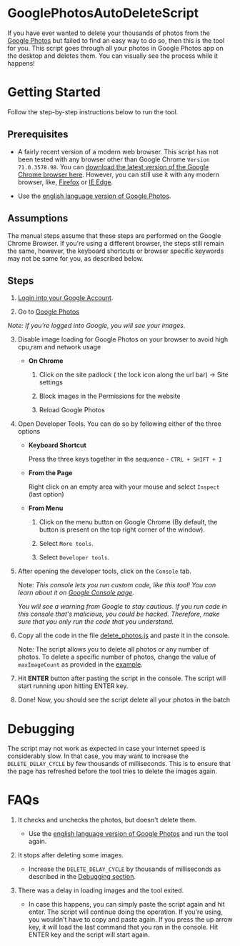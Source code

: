 # GooglePhotosAutoDeleteScript
If you have ever wanted to delete your thousands of photos from the [Google Photos](https://photos.google.com/) but failed to find an easy way to do so, then this is the tool for you. This script goes through all your photos in Google Photos app on the desktop and deletes them. You can visually see the process while it happens!

# Getting Started
Follow the step-by-step instructions below to run the tool.

## Prerequisites
- A fairly recent version of a modern web browser. This script has not been tested with any browser other than Google Chrome `Version 71.0.3578.98`. You can [download the latest version of the Google Chrome browser here](https://www.google.com/chrome/). However, you can still use it with any modern browser, like, [Firefox](https://www.mozilla.org/en-US/firefox/download/thanks/) or [IE Edge](https://www.microsoft.com/en-ca/windows/microsoft-edge).

- Use the [english language version of Google Photos](https://photos.google.com/?hl=en).

## Assumptions
The manual steps assume that these steps are performed on the Google Chrome Browser. If you're using a different browser, the steps still remain the same, however, the keyboard shortcuts or browser specific keywords may not be same for you, as described below.

## Steps
1) [Login into your Google Account](https://accounts.google.com/ServiceLogin).

2) Go to [Google Photos](https://photos.google.com/)


_Note: If you're logged into Google, you will see your images._

3) Disable image loading for Google Photos on your browser to avoid high cpu,ram and network usage
    
    - **On Chrome**
        
        1) Click on the site padlock ( the lock icon along the url bar) -> Site settings
        
        2) Block images in the Permissions for the website
                
        3) Reload Google Photos
        

4) Open Developer Tools. You can do so by following either of the three options

    - **Keyboard Shortcut**
        
        Press the three keys together in the sequence - `CTRL + SHIFT + I`

    - **From the Page**
        
        Right click on an empty area with your mouse and select `Inspect` (last option)
        

    - **From Menu**
        
        1) Click on the menu button on Google Chrome (By default, the button is present on the top right corner of the window). 
        
        2) Select `More tools`.
        
        3) Select `Developer tools`.
        

5) After opening the developer tools, click on the `Console` tab.
    
    Note: _This console lets you run custom code, like this tool! You can learn about it on [Google Console page](https://developers.google.com/web/tools/chrome-devtools/console/)_.
    
    *You will see a warning from Google to stay cautious. If you run code in this console that's malicious, you could be hacked. Therefore, make sure that you only run the code that you understand.*

6) Copy all the code in the file [delete_photos.js](delete_photos.js) and paste it in the console.

    Note: The script allows you to delete all photos or any number of photos. To delete a specific number of photos, change the value of `maxImageCount` as provided in the [example](delete_photos.js#L3).

7) Hit **ENTER** button after pasting the script in the console. The script will start running upon hitting ENTER key.

8) Done! Now, you should see the script delete all your photos in the batch

# Debugging

The script may not work as expected in case your internet speed is considerably slow. In that case, you may want to increase the `DELETE_DELAY_CYCLE` by few thousands of milliseconds. This is to ensure that the page has refreshed before the tool tries to delete the images again.

# FAQs

1) It checks and unchecks the photos, but doesn't delete them.
    - Use the [english language version of Google Photos](https://photos.google.com/?hl=en) and run the tool again.

2) It stops after deleting some images.
    - Increase the `DELETE_DELAY_CYCLE` by thousands of milliseconds as described in the [Debugging section](#Debugging).

3) There was a delay in loading images and the tool exited.
    - In case this happens, you can simply paste the script again and hit enter. The script will continue doing the operation.
    If you're using, you wouldn't have to copy and paste again. If you press the up arrow key, it will load the last command that you ran in the console. Hit ENTER key and the script will start again.
